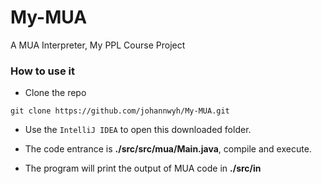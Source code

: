 # My-MUA
A MUA Interpreter, My PPL Course Project

### How to use it
- Clone the repo
```
git clone https://github.com/johannwyh/My-MUA.git
```

- Use the `IntelliJ IDEA` to open this downloaded folder.

- The code entrance is **./src/src/mua/Main.java**, compile and execute. 

- The program will print the output of MUA code in **./src/in**
